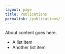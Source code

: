 ```yaml
---
layout: page
title: Publications
permalink: /publications/
---
```


About content goes here.
* A list item
* Another list item
